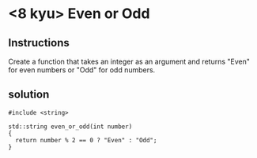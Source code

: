 # <8 kyu> Even or Odd

## Instructions

Create a function that takes an integer as an argument and returns "Even" for even numbers or "Odd" for odd numbers.

## solution

```
#include <string>

std::string even_or_odd(int number) 
{
  return number % 2 == 0 ? "Even" : "Odd";
}
```
